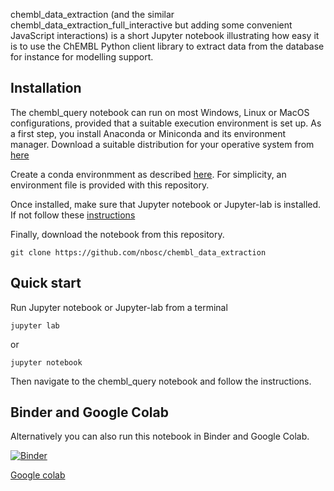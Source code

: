 chembl_data_extraction (and the similar chembl_data_extraction_full_interactive but adding some convenient JavaScript interactions) is a short Jupyter notebook illustrating how easy it is to use the ChEMBL Python client library to extract data from the database for instance for modelling support.


Installation
---

The chembl_query notebook can run on most Windows, Linux or MacOS configurations, provided that a suitable execution environment is set up. As a first step, you install Anaconda or Miniconda and its environment manager. Download a suitable distribution for your operative system from [here](https://docs.conda.io/projects/conda/en/latest/user-guide/install/download.html#)

Create a conda environmment as described [here](https://docs.conda.io/projects/conda/en/latest/user-guide/getting-started.html#starting-conda). For simplicity, an environment file is provided with this repository.

Once installed, make sure that Jupyter notebook or Jupyter-lab is installed. If not follow these [instructions](https://jupyterlab.readthedocs.io/en/stable/getting_started/installation.html)

Finally, download the notebook from this repository.

    git clone https://github.com/nbosc/chembl_data_extraction
    
Quick start
---
Run Jupyter notebook or Jupyter-lab from a terminal
    
    jupyter lab
or

    jupyter notebook
    
Then navigate to the chembl_query notebook and follow the instructions.

Binder and Google Colab
---
Alternatively you can also run this notebook in Binder and Google Colab.

[![Binder](https://mybinder.org/badge_logo.svg)](https://mybinder.org/v2/gh/nbosc/chembl_data_extraction/HEAD?labpath=chembl_data_extraction_not_interactive.ipynb)

[Google colab](https://colab.research.google.com/drive/1izznXeiiU_n-ExJvhAoWQj4305sc9A-w?usp=sharing)
